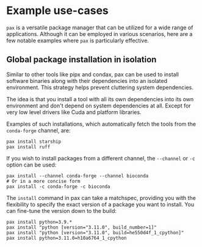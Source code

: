 # Example use-cases
`pax` is a versatile package manager that can be utilized for a wide range of applications.
Although it can be employed in various scenarios, here are a few notable examples where `pax` is particularly effective.

## Global package installation in isolation
Similar to other tools like pipx and condax, pax can be used to install software binaries along with their dependencies into an isolated environment.
This strategy helps prevent cluttering system dependencies.

The idea is that you install a tool with all its own dependencies into its own environment and don't depend on system dependencies at all.
Except for very low level drivers like Cuda and platform libraries.

Examples of such installations, which automatically fetch the tools from the `conda-forge` channel, are:
```shell
pax install starship
pax install ruff
```

If you wish to install packages from a different channel, the `--channel` or `-c` option can be used:
```shell
pax install --channel conda-forge --channel bioconda
# Or in a more concise form
pax install -c conda-forge -c bioconda
```

The `install` command in pax can take a matchspec, providing you with the flexibility to specify the exact version of a package you want to install.
You can fine-tune the version down to the build:
```shell
pax install python=3.9.*
pax install "python [version="3.11.0", build_number=1]"
pax install "python [version="3.11.0", build=he550d4f_1_cpython]"
pax install python=3.11.0=h10a6764_1_cpython
```
